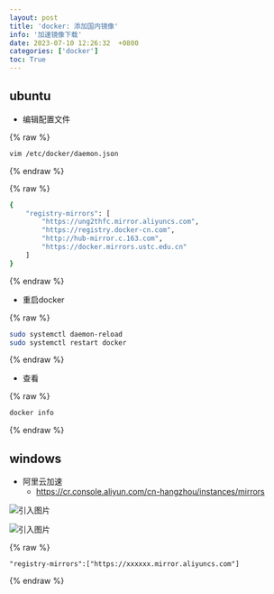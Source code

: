 ```yaml
---
layout: post
title: 'docker: 添加国内镜像'
info: '加速镜像下载'
date: 2023-07-10 12:26:32  +0800
categories: ['docker']
toc: True
---
```



## ubuntu

- 编辑配置文件

{% raw %}
```bash
vim /etc/docker/daemon.json
```
{% endraw %}

{% raw %}
```bash
{
    "registry-mirrors": [
        "https://ung2thfc.mirror.aliyuncs.com",
        "https://registry.docker-cn.com",
        "http://hub-mirror.c.163.com",
        "https://docker.mirrors.ustc.edu.cn"
    ]
}
```
{% endraw %}


- 重启docker

{% raw %}
```bash
sudo systemctl daemon-reload
sudo systemctl restart docker
```
{% endraw %}

- 查看

{% raw %}
```bash
docker info
```
{% endraw %}


## windows

- 阿里云加速
  - https://cr.console.aliyun.com/cn-hangzhou/instances/mirrors

![引入图片]({{site.url}}/image/docker/2023-07-10-mirror/image_1.jpg)

![引入图片]({{site.url}}/image/docker/2023-07-10-mirror/image_2.jpg)

{% raw %}
```
"registry-mirrors":["https://xxxxxx.mirror.aliyuncs.com"]
```
{% endraw %}

